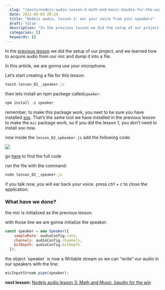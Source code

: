 ```yaml
---
  slug: "/posts/nodejs-audio-lesson-2-math-and-music-baudio-for-the-win/"
  date: 2021-08-03 20:24
  title: "Nodejs audio, lesson 2: ear your voice from your speakers"
  draft: false
  description: "In the previous lesson we did the setup of our project, and we learned how to acquire audio from our mic and dump it into a file. remember, to make this package work, you neet to be sure you have…"
  categories: []
  keywords: []
---
```

  
In the [previous lesson](https://medium.com/@jurgo.boemo/nodejs-audio-lesson-1-enter-the-mic-9df64d0c1ad3) we did the setup of our project, and we learned how to acquire audio from our mic and dump it into a file.

In this article, we are gonna use your microphone.

Let’s start creating a file for this lesson:

```js
touch lesson_02__speaker.js
```

then lets install an npm packege called`speaker`:

```js
npm install -s speaker
```

remember, to make this package work, you neet to be sure you have installed [sox](http://sox.sourceforge.net/). That’s the same tool we have installed in the previous lesson to make the `mic` package work, so if you did the lesson 1, you don’t need to install sox now.

now inside the `lesson_02_spkeaker.js` add the following code:

![](/images/nodejs-audio-lesson-2-math-and-music-baudio-for-the-win-0.png)

go [here](https://github.com/jurgob/nodejs_audio_examples/blob/main/lesson_02__speaker.js) to find the full code

run the file with the command:

```js
node lesson_02__speaker.js
```

if you talk now, you will ear back your voice. press _ctrl + c_ to close the application.

### What have we done?

the mic is initialized as the previous lesson.

with those line we are gonna initialize the speaker:

```js
const speaker = new Speaker({  
    sampleRate: audioConfig.rate,  
    channels: audioConfig.channels,  
    bitDepth: audioConfig.bitDepth  
  });
```

the object \`speaker\` is now a Writable stream so we can “write” our audio in our speakers with the line:

```js
micInputStream.pipe(speaker);
```

**next lesson:** [Nodejs audio lesson 3: Math and Music, baudio for the win](https://medium.com/@jurgo.boemo/nodejs-audio-lesson-3-math-and-music-baudio-for-the-win-a9a8d28ef0a5)
  